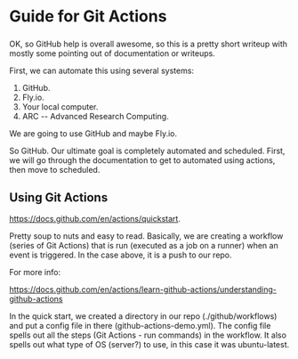 #####
# Guide for Git Actions
#####


OK, so GitHub help is overall awesome, so this is a pretty short writeup with mostly some pointing out of documentation or writeups.

First, we can automate this using several systems:  

1. GitHub. 
2. Fly.io. 
3. Your local computer.  
4. ARC -- Advanced Research Computing. 

We are going to use GitHub and maybe Fly.io.

So GitHub.  Our ultimate goal is completely automated and scheduled.  First, we will go through the documentation to get to automated using actions, then move to scheduled.

## Using Git Actions

https://docs.github.com/en/actions/quickstart. 

Pretty soup to nuts and easy to read.  Basically, we are creating a workflow (series of Git Actions) that is run (executed as a job on a runner) when an event is triggered.  In the case above, it is a push to our repo.

For more info:

https://docs.github.com/en/actions/learn-github-actions/understanding-github-actions

In the quick start, we created a directory in our repo (./github/workflows) and put a config file in there (github-actions-demo.yml).  The config file spells out all the steps (Git Actions - run commands) in the workflow.  It also spells out what type of OS (server?) to use, in this case it was ubuntu-latest.
